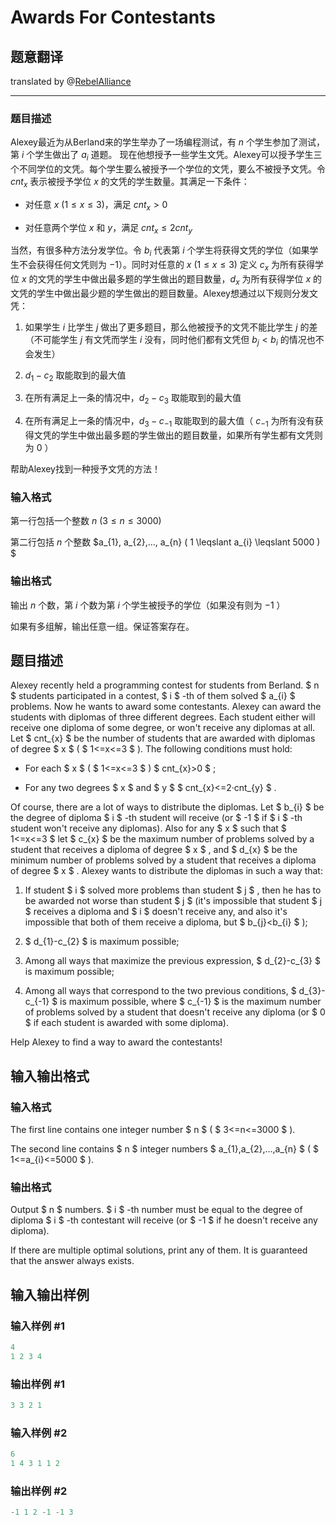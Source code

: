 # Awards For Contestants

## 题意翻译

translated by @[RebelAlliance](https://www.luogu.org/space/show?uid=92461)

------------

### 题目描述

Alexey最近为从Berland来的学生举办了一场编程测试，有 $n$ 个学生参加了测试，第 $i$ 个学生做出了 $a_{i}$ 道题。 现在他想授予一些学生文凭。Alexey可以授予学生三个不同学位的文凭。每个学生要么被授予一个学位的文凭，要么不被授予文凭。令 $cnt_{x}$ 表示被授予学位 $x$ 的文凭的学生数量。其满足一下条件：

* 对任意 $x$ $( 1 \leqslant x \leqslant 3 )$，满足 $cnt_{x} > 0$

* 对任意两个学位 $x$ 和 $y$，满足 $cnt_{x} \leqslant 2cnt_{y}$

当然，有很多种方法分发学位。令 $b_{i}$ 代表第 $i$ 个学生将获得文凭的学位（如果学生不会获得任何文凭则为 $-1$）。同时对任意的 $x$ $( 1 \leqslant x \leqslant 3 )$ 定义 $c_{x}$ 为所有获得学位 $x$ 的文凭的学生中做出最多题的学生做出的题目数量，$d_{x}$ 为所有获得学位 $x$ 的文凭的学生中做出最少题的学生做出的题目数量。Alexey想通过以下规则分发文凭：

1. 如果学生 $i$ 比学生 $j$ 做出了更多题目，那么他被授予的文凭不能比学生 $j$ 的差（不可能学生 $j$ 有文凭而学生 $i$ 没有，同时他们都有文凭但 $b_{j} < b_{i}$ 的情况也不会发生）

2. $d_{1} - c_{2}$ 取能取到的最大值

3. 在所有满足上一条的情况中，$d_{2} - c_{3}$ 取能取到的最大值

4. 在所有满足上一条的情况中，$d_{3} - c_{-1}$ 取能取到的最大值（ $c_{-1}$ 为所有没有获得文凭的学生中做出最多题的学生做出的题目数量，如果所有学生都有文凭则为 $0$ ）

帮助Alexey找到一种授予文凭的方法！

### 输入格式

第一行包括一个整数 $n$ $( 3 \leqslant n \leqslant 3000 )$

第二行包括 $n$ 个整数 $a_{1}, a_{2},…, a_{n} ( 1 \leqslant a_{i} \leqslant 5000 ) $

### 输出格式

输出 $n$ 个数，第 $i$ 个数为第 $i$ 个学生被授予的学位（如果没有则为 $-1$ ）

如果有多组解，输出任意一组。保证答案存在。

## 题目描述

Alexey recently held a programming contest for students from Berland. $ n $ students participated in a contest, $ i $ -th of them solved $ a_{i} $ problems. Now he wants to award some contestants. Alexey can award the students with diplomas of three different degrees. Each student either will receive one diploma of some degree, or won't receive any diplomas at all. Let $ cnt_{x} $ be the number of students that are awarded with diplomas of degree $ x $ ( $ 1<=x<=3 $ ). The following conditions must hold:

- For each $ x $ ( $ 1<=x<=3 $ ) $ cnt_{x}&gt;0 $ ;

- For any two degrees $ x $ and $ y $ $ cnt_{x}<=2·cnt_{y} $ .

Of course, there are a lot of ways to distribute the diplomas. Let $ b_{i} $ be the degree of diploma $ i $ -th student will receive (or $ -1 $ if $ i $ -th student won't receive any diplomas). Also for any $ x $ such that $ 1<=x<=3 $ let $ c_{x} $ be the maximum number of problems solved by a student that receives a diploma of degree $ x $ , and $ d_{x} $ be the minimum number of problems solved by a student that receives a diploma of degree $ x $ . Alexey wants to distribute the diplomas in such a way that:

1. If student $ i $ solved more problems than student $ j $ , then he has to be awarded not worse than student $ j $ (it's impossible that student $ j $ receives a diploma and $ i $ doesn't receive any, and also it's impossible that both of them receive a diploma, but $ b_{j}&lt;b_{i} $ );

2. $ d_{1}-c_{2} $ is maximum possible;

3. Among all ways that maximize the previous expression, $ d_{2}-c_{3} $ is maximum possible;

4. Among all ways that correspond to the two previous conditions, $ d_{3}-c_{-1} $ is maximum possible, where $ c_{-1} $ is the maximum number of problems solved by a student that doesn't receive any diploma (or $ 0 $ if each student is awarded with some diploma).

Help Alexey to find a way to award the contestants!

## 输入输出格式

### 输入格式

The first line contains one integer number $ n $ ( $ 3<=n<=3000 $ ).

The second line contains $ n $ integer numbers $ a_{1},a_{2},...,a_{n} $ ( $ 1<=a_{i}<=5000 $ ).

### 输出格式

Output $ n $ numbers. $ i $ -th number must be equal to the degree of diploma $ i $ -th contestant will receive (or $ -1 $ if he doesn't receive any diploma).

If there are multiple optimal solutions, print any of them. It is guaranteed that the answer always exists.

## 输入输出样例

### 输入样例 #1

```cpp
4
1 2 3 4

```
### 输出样例 #1

```cpp
3 3 2 1 

```
### 输入样例 #2

```cpp
6
1 4 3 1 1 2

```
### 输出样例 #2

```cpp
-1 1 2 -1 -1 3 

```
